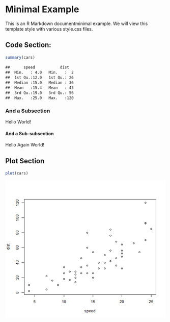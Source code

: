 # Minimal Example

This is an R Markdown documentminimal example.  We will view this template style 
with various style.css files.

## Code Section:


```r
summary(cars)
```

```
##      speed           dist    
##  Min.   : 4.0   Min.   :  2  
##  1st Qu.:12.0   1st Qu.: 26  
##  Median :15.0   Median : 36  
##  Mean   :15.4   Mean   : 43  
##  3rd Qu.:19.0   3rd Qu.: 56  
##  Max.   :25.0   Max.   :120
```


### And a Subsection

<div class="funs">
Hello World!
</div>

#### And a Sub-subsection

<div class="textbox">
Hello Again World!
</div>


## Plot Section


```r
plot(cars)
```

![plot of chunk unnamed-chunk-2](figure/unnamed-chunk-2.png) 



